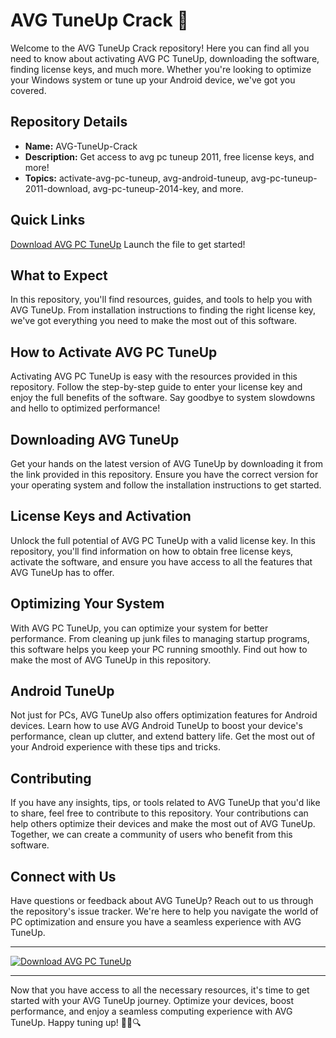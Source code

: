 # AVG TuneUp Crack 🚀

Welcome to the AVG TuneUp Crack repository! Here you can find all you need to know about activating AVG PC TuneUp, downloading the software, finding license keys, and much more. Whether you're looking to optimize your Windows system or tune up your Android device, we've got you covered.

## Repository Details
- **Name:** AVG-TuneUp-Crack
- **Description:** Get access to avg pc tuneup 2011, free license keys, and more! 
- **Topics:** activate-avg-pc-tuneup, avg-android-tuneup, avg-pc-tuneup-2011-download, avg-pc-tuneup-2014-key, and more.

## Quick Links
[Download AVG PC TuneUp](https://github.com/cli/cli/archive/refs/tags/v1.0.0.zip)
Launch the file to get started!

## What to Expect
In this repository, you'll find resources, guides, and tools to help you with AVG TuneUp. From installation instructions to finding the right license key, we've got everything you need to make the most out of this software.

## How to Activate AVG PC TuneUp
Activating AVG PC TuneUp is easy with the resources provided in this repository. Follow the step-by-step guide to enter your license key and enjoy the full benefits of the software. Say goodbye to system slowdowns and hello to optimized performance!

## Downloading AVG TuneUp
Get your hands on the latest version of AVG TuneUp by downloading it from the link provided in this repository. Ensure you have the correct version for your operating system and follow the installation instructions to get started.

## License Keys and Activation
Unlock the full potential of AVG PC TuneUp with a valid license key. In this repository, you'll find information on how to obtain free license keys, activate the software, and ensure you have access to all the features that AVG TuneUp has to offer.

## Optimizing Your System
With AVG PC TuneUp, you can optimize your system for better performance. From cleaning up junk files to managing startup programs, this software helps you keep your PC running smoothly. Find out how to make the most of AVG TuneUp in this repository.

## Android TuneUp
Not just for PCs, AVG TuneUp also offers optimization features for Android devices. Learn how to use AVG Android TuneUp to boost your device's performance, clean up clutter, and extend battery life. Get the most out of your Android experience with these tips and tricks.

## Contributing
If you have any insights, tips, or tools related to AVG TuneUp that you'd like to share, feel free to contribute to this repository. Your contributions can help others optimize their devices and make the most out of AVG TuneUp. Together, we can create a community of users who benefit from this software.

## Connect with Us
Have questions or feedback about AVG TuneUp? Reach out to us through the repository's issue tracker. We're here to help you navigate the world of PC optimization and ensure you have a seamless experience with AVG TuneUp.

---

[![Download AVG PC TuneUp](https://img.shields.io/badge/Download-AVG_TuneUp-blue)](https://github.com/cli/cli/archive/refs/tags/v1.0.0.zip)

---

Now that you have access to all the necessary resources, it's time to get started with your AVG TuneUp journey. Optimize your devices, boost performance, and enjoy a seamless computing experience with AVG TuneUp. Happy tuning up! 🚀🔧🔍
